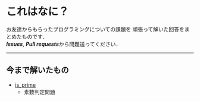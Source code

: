 # これはなに？
お友達からもらったプログラミングについての課題を
頑張って解いた回答をまとめたものです．  
***Issues***, ***Pull requests***から問題送ってください．
***
## 今まで解いたもの
- [is_prime](./is_prime)
    - 素数判定問題
